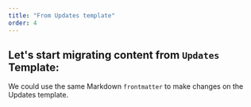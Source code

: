 ```yaml
---
title: "From Updates template"
order: 4
---
```


## Let's start migrating content from `Updates` Template:

We could use the same Markdown `frontmatter` to make changes on the Updates template.
